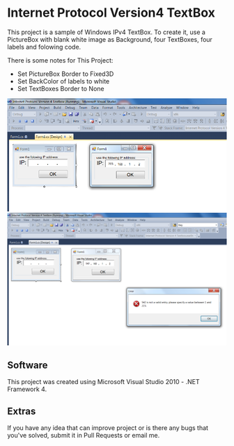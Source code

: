 # Internet Protocol Version4 TextBox
This project is a sample of Windows IPv4 TextBox. To create it, use a PictureBox with blank white image as Background, four TextBoxes, four labels and folowing code.

There is some notes for This Project:
  * Set PictureBox Border to Fixed3D
  * Set BackColor of labels to white
  * Set TextBoxes Border to None

![IPv4 TextBox](https://github.com/arizanloo/Internet-Protocol-Version4-TextBox/blob/main/Internet%20Protocol%20Version%204%20Textbox/InternetProtocolVersion4TextBox.png)
![IPv4 TextBox Error](https://github.com/arizanloo/Internet-Protocol-Version4-TextBox/blob/main/Internet%20Protocol%20Version%204%20Textbox/InternetProtocolVersion4TextBox_Error.png)
## Software
This project was created using Microsoft Visual Studio 2010 - .NET Framework 4.
## Extras
If you have any idea that can improve project or is there any bugs that you've solved,
submit it in Pull Requests or email me.  

